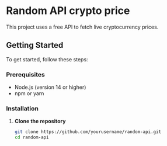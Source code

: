 # Random API crypto price

This project uses a free API to fetch live cryptocurrency prices. 

## Getting Started

To get started, follow these steps:

### Prerequisites

- Node.js (version 14 or higher)
- npm or yarn

### Installation

1. **Clone the repository**

   ```bash
   git clone https://github.com/yourusername/random-api.git
   cd random-api
